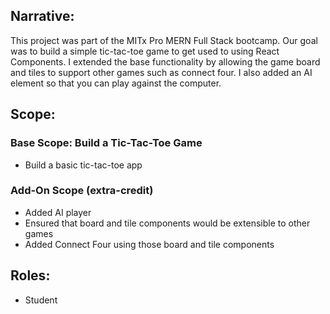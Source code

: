 ## Narrative:
This project was part of the MITx Pro MERN Full Stack bootcamp. Our goal was to build a simple tic-tac-toe game to get used to using React Components. I extended the base functionality by allowing the game board and tiles to support other games such as connect four. I also added an AI element so that you can play against the computer.

## Scope:
### Base Scope: Build a Tic-Tac-Toe Game
- Build a basic tic-tac-toe app 

### Add-On Scope (extra-credit)
- Added AI player
- Ensured that board and tile components would be extensible to other games
- Added Connect Four using those board and tile components

## Roles:
- Student